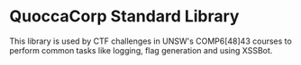 # QuoccaCorp Standard Library
This library is used by CTF challenges in UNSW's COMP6[48]43 courses to perform common tasks like logging, flag generation and using XSSBot.